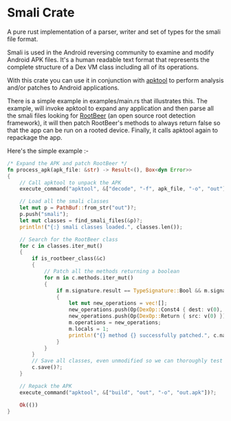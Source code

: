 # Smali Crate

A pure rust implementation of a parser, writer and set of types for the smali file format.

Smali is used in the Android reversing community to examine and modify Android APK files. It's a human readable text format that represents the complete structure of a Dex VM class including all of its operations. 

With this crate you can use it in conjunction with [apktool](https://ibotpeaches.github.io/Apktool/) to perform analysis and/or patches to Android applications. 

There is a simple example in examples/main.rs that illustrates this. The example, will invoke apktool to expand any application and then parse all the smali files looking for [RootBeer](https://github.com/scottyab/rootbeer) (an open source root detection framework), it will then patch RootBeer's methods to always return false so that the app can be run on a rooted device.
Finally, it calls apktool again to repackage the app.

Here's the simple example :-

```rust
/* Expand the APK and patch RootBeer */
fn process_apk(apk_file: &str) -> Result<(), Box<dyn Error>>
{
    // Call apktool to unpack the APK
    execute_command("apktool", &["decode", "-f", apk_file, "-o", "out"])?;

    // Load all the smali classes
    let mut p = PathBuf::from_str("out")?;
    p.push("smali");
    let mut classes = find_smali_files(&p)?;
    println!("{:} smali classes loaded.", classes.len());

    // Search for the RootBeer class
    for c in classes.iter_mut()
    {
        if is_rootbeer_class(&c)
        {
            // Patch all the methods returning a boolean
            for m in c.methods.iter_mut()
            {
                if m.signature.result == TypeSignature::Bool && m.signature.args.len() == 0
                {
                    let mut new_operations = vec![];
                    new_operations.push(Op(DexOp::Const4 { dest: v(0), value: 0 }));  // "const/4 v0, 0x0" - Set v0 to false
                    new_operations.push(Op(DexOp::Return { src: v(0) }));  //  "return v0" - return v0
                    m.operations = new_operations;
                    m.locals = 1;
                    println!("{} method {} successfully patched.", c.name.as_java_type(), &m.name);
                }
            }
        }
        // Save all classes, even unmodified so we can thoroughly test parser and writer
        c.save()?;
    }

    // Repack the APK
    execute_command("apktool", &["build", "out", "-o", "out.apk"])?;

    Ok(())
}
```
